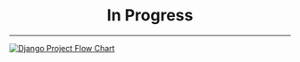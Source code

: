<h1 align="center">In Progress</h1>
<hr>

[![Django Project Flow Chart](https://github.com/Swap1019/simple-shop/blob/main/roadmap/Django%20Project%20Flow%20Chart.png?raw=true)](https://www.canva.com/design/DAF278rcvBk/-L6oHfv5u5DdQaIdSEwmTQ/view?utm_content=DAF278rcvBk&utm_campaign=designshare&utm_medium=link&utm_source=editor)
